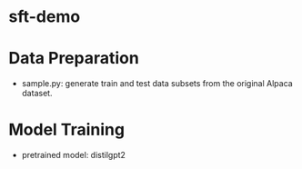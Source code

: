 # sft-demo

# Data Preparation
* sample.py: generate train and test data subsets from the original Alpaca dataset.

# Model Training
* pretrained model: distilgpt2
